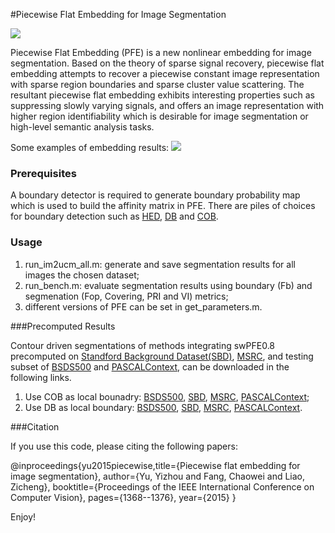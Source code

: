 #Piecewise Flat Embedding for Image Segmentation


![](https://ws4.sinaimg.cn/large/006tNc79gy1fn3p0c3wd6j31hw0iadro.jpg)

Piecewise Flat Embedding (PFE) is a new nonlinear embedding for image segmentation. Based on the theory of sparse signal recovery, piecewise flat embedding attempts to recover a piecewise constant image representation with sparse region boundaries and sparse cluster value scattering. The resultant piecewise flat embedding exhibits interesting properties such as suppressing slowly varying signals, and offers an image representation with higher region identifiability which is desirable for image segmentation or high-level semantic analysis tasks.

Some examples of embedding results:
![](https://ws3.sinaimg.cn/large/006tNc79gy1fn3p73b8cfj30s50f9tl2.jpg)

### Prerequisites
A boundary detector is required to generate boundary probability map which is used to build the affinity matrix in PFE. There are piles of choices for boundary detection such as [HED](https://github.com/s9xie/hed), [DB](http://www0.cs.ucl.ac.uk/staff/I.Kokkinos/deepboundaries.html) and [COB](http://www.vision.ee.ethz.ch/~cvlsegmentation/cob/).

### Usage
1. run_im2ucm_all.m: generate and save segmentation results for all images the chosen dataset;
2. run_bench.m: evaluate segmentation results using boundary (Fb) and segmenation (Fop, Covering, PRI and VI) metrics;
3. different versions of PFE can be set in get_parameters.m.

###Precomputed Results

Contour driven segmentations of methods integrating swPFE0.8 precomputed on [Standford Background Dataset(SBD)](http://dags.stanford.edu/projects/scenedataset.html), [MSRC](http://riemenschneider.hayko.at/vision/dataset/task.php?did=36), and testing subset of [BSDS500](https://www2.eecs.berkeley.edu/Research/Projects/CS/vision/grouping/resources.html) and [PASCALContext](http://www.cs.stanford.edu/~roozbeh/pascal-context/), can be downloaded in the following links. 

1. Use COB as local bounadry: [BSDS500](https://drive.google.com/open?id=1gdMyp07kcR9OpbSSkEkV7MtpdP2qXrSL), [SBD](https://drive.google.com/open?id=1X1uJEfpeyboxOIwtXRsY-MGb6kDabTDw), [MSRC](https://drive.google.com/open?id=1C0j_658lJ_MGuqadPBM2AyRJKaD0iA0m), [PASCALContext](https://drive.google.com/open?id=19GasnZOi_hLW8INbV4WNqlZHtgvCVflp);
2. Use DB as local boundary: [BSDS500](https://drive.google.com/open?id=16pwlZOmGFSTxzLqLneeDWK_Xowf4QTe_), [SBD](https://drive.google.com/open?id=1_acRQiucHu4qgstXnySoAO4h6IvutWKN), [MSRC](https://drive.google.com/open?id=1YoLhmOZ2rLZN9C2Sy2cW8Wbfx1IiH_VA), [PASCALContext](https://drive.google.com/open?id=1cGG_BMqXeAJY1B6b5UlXR9fpgrl2Lvp_).

###Citation

If you use this code, please citing the following papers:

@inproceedings{yu2015piecewise,title={Piecewise flat embedding for image segmentation},
  author={Yu, Yizhou and Fang, Chaowei and Liao, Zicheng},
  booktitle={Proceedings of the IEEE International Conference on Computer Vision},
  pages={1368--1376},
  year={2015}
}

Enjoy!
